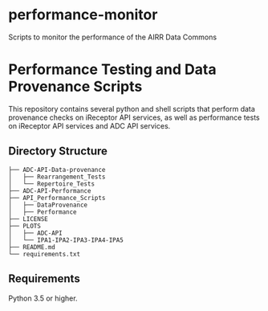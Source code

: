# performance-monitor
Scripts to monitor the performance of the AIRR Data Commons

# Performance Testing and Data Provenance Scripts 	

This repository contains several python and shell scripts that perform data provenance checks on iReceptor API services, as well as performance tests on iReceptor API services and ADC API services. 	

## Directory Structure	

    ├── ADC-API-Data-provenance
    │   ├── Rearrangement_Tests
    │   └── Repertoire_Tests
    ├── ADC-API-Performance
    ├── API_Performance_Scripts
    │   ├── DataProvenance
    │   ├── Performance
    ├── LICENSE
    ├── PLOTS
    │   ├── ADC-API
    │   └── IPA1-IPA2-IPA3-IPA4-IPA5
    ├── README.md
    └── requirements.txt


## Requirements	

Python 3.5 or higher. 	



